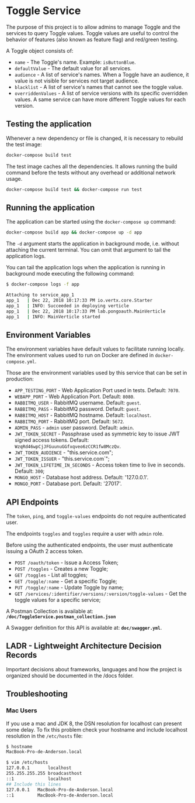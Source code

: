 # Toggle Service

The purpose of this project is to allow admins to manage Toggle and
the services to query Toggle values. Toggle values are useful to control the 
behavior of features (also known as feature flag) and red/green testing.

A Toggle object consists of:
   - `name` - The Toggle's name. Example: `isButtonBlue`.
   - `defaultValue` -  The default value for all services.
   - `audience` - A list of service's names. When a Toggle have an audience, it value is not visible
   for services not target audience.
   - `blacklist` - A list of service's names that cannot see the toggle value.
   - `overriddenValues` - A list of service versions with its specific overridden values. A same service
   can have more different Toggle values for each version.


## Testing the application

Whenever a new dependency or file is changed, it is necessary to rebuild the test image:

```bash
docker-compose build test
```

The test image caches all the dependencies. It allows running the build command
before the tests without any overhead or additional network usage.

```bash
docker-compose build test && docker-compose run test
```

## Running the application

The application can be started using the `docker-compose up` command:

```bash
docker-compose build app && docker-compose up -d app
```

The `-d` argument starts the application in background mode, i.e. without attaching the current terminal. 
You can omit that argument to tail the application logs.

You can tail the application logs when the application is running in background mode executing the following command:

```bash
$ docker-compose logs -f app

Attaching to service_app_1
app_1   | Dec 22, 2018 10:17:33 PM io.vertx.core.Starter
app_1   | INFO: Succeeded in deploying verticle
app_1   | Dec 22, 2018 10:17:33 PM lab.pongoauth.MainVerticle
app_1   | INFO: MainVerticle started

```

## Environment Variables

The environment variables have default values to facilitate running locally. The environment
values used to run on Docker are defined in `docker-compose.yml`.

Those are the environment variables used by this service that can be set in production:

- `APP_TESTING_PORT` - Web Application Port used in tests. Default: `7070`.
- `WEBAPP_PORT` - Web Application Port. Default: `8080`.
- `RABBITMQ_USER` - RabbitMQ username. Default: `guest`.
- `RABBITMQ_PASS` - RabbitMQ password. Default: `guest`.
- `RABBITMQ_HOST` - RabbitMQ hostname. Default: `localhost`.
- `RABBITMQ_PORT` - RabbitMQ port. Default: `5672`.
- `ADMIN_PASS` - `admin` user password. Default: `admin`.
- `JWT_TOKEN_SECRET` - Passphrase used as symmetric key to issue JWT signed access tokens. 
Default: `WzqRd46wpCjJFGuunuGGfxqveo6zCCR1fw8MczQv`.
- `JWT_TOKEN_AUDIENCE` - "this.service.com";
- `JWT_TOKEN_ISSUER` - "this.service.com`";
- `JWT_TOKEN_LIFETIME_IN_SECONDS` - Access token time to live in seconds. Default: `300`;                           
- `MONGO_HOST` - Database host address. Default: '127.0.0.1'.
- `MONGO_PORT` - Database port. Default: '27017'.

## API Endpoints

The `token`, `ping`, and `toggle-values` endpoints do not require authenticated user.

The endpoints `toggles` and `toggles` require a user with `admin` role.

Before using the authenticated endpoints, the user must authenticate issuing a OAuth 2 access token. 

- `POST /oauth/token` - Issue a Access Token;
- `POST /toggles` - Creates a new Toggle;
- `GET /toggles` - List all toggles;
- `GET /toggle/:name` - Get a specific Toggle;
- `PUT /toggle/:name` - Update Toggle by name;
- `GET /services/:identifier/versions/:version/toggle-values` - Get the toggle values for a specific service;

A Postman Collection is available at: **`/doc/ToggleService.postman_collection.json`**

A Swagger definition for this API is available at: **`doc/swagger.yml`**.


## LADR - Lightweight Architecture Decision Records

Important decisions about frameworks, languages and how the project is organized should be 
documented in the /docs folder.

## Troubleshooting

### Mac Users

If you use a mac and JDK 8, the DSN resolution for localhost can present some delay. To fix this problem check your hostname and include localhost resolution
in the `/etc/hosts` file:

```bash
$ hostname
MacBook-Pro-de-Anderson.local

$ vim /etc/hosts
127.0.0.1       localhost
255.255.255.255 broadcasthost
::1             localhost
## Include this lines
127.0.0.1   MacBook-Pro-de-Anderson.local
::1         MacBook-Pro-de-Anderson.local
```
